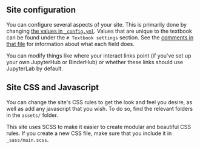 ## Site configuration

You can configure several aspects of your site. This is primarily done
by changing [the values in `_config.yml`](https://github.com/choldgraf/jupyter-book/blob/master/_config.yml). Values that are unique to the
textbook can be found under the `# Textbook settings` section. See the
[comments in that file](https://github.com/choldgraf/jupyter-book/blob/master/_config.yml) for information about what each field does.

You can modify things like where your interact links point (if you've set up your
own JupyterHub or BinderHub) or whether these links should use JupyterLab by default.

## Site CSS and Javascript

You can change the site's CSS rules to get the look and feel you desire, as well as add
any javascript that you wish. To do so, find the relevant folders in the `assets/` folder.

This site uses SCSS to make it easier to create modular and beautiful CSS rules. If you create
a new CSS file, make sure that you include it in `_sass/main.scss`.

